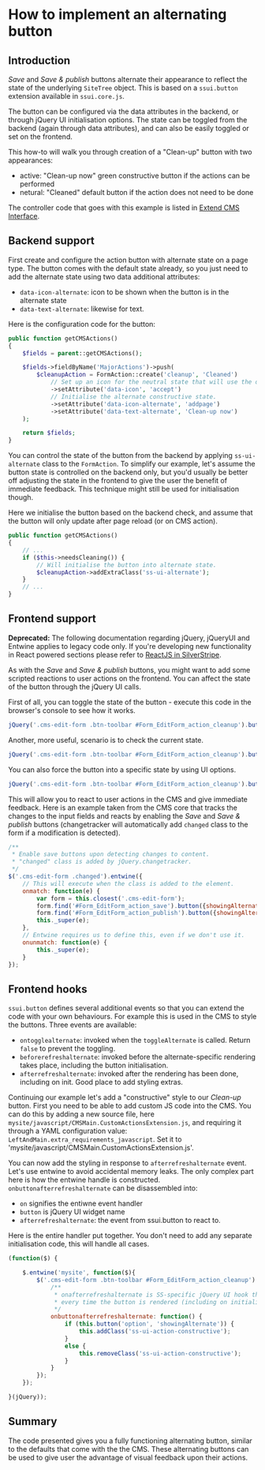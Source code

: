 # How to implement an alternating button

## Introduction

*Save* and *Save & publish* buttons alternate their appearance to reflect the state of the underlying `SiteTree` object.
This is based on a `ssui.button` extension available in `ssui.core.js`.

The button can be configured via the data attributes in the backend, or through jQuery UI initialisation options. The
state can be toggled from the backend (again through data attributes), and can also be easily toggled or set on the
frontend.

This how-to will walk you through creation of a "Clean-up" button with two appearances:

* active: "Clean-up now" green constructive button if the actions can be performed
* netural: "Cleaned" default button if the action does not need to be done

The controller code that goes with this example is listed in [Extend CMS Interface](extend_cms_interface).

## Backend support

First create and configure the action button with alternate state on a page type. The button comes with the default
state already, so you just need to add the alternate state using two data additional attributes:

* `data-icon-alternate`: icon to be shown when the button is in the alternate state
* `data-text-alternate`: likewise for text.

Here is the configuration code for the button:


```php
public function getCMSActions() 
{
    $fields = parent::getCMSActions();

    $fields->fieldByName('MajorActions')->push(
        $cleanupAction = FormAction::create('cleanup', 'Cleaned')
            // Set up an icon for the neutral state that will use the default text.
            ->setAttribute('data-icon', 'accept')
            // Initialise the alternate constructive state.
            ->setAttribute('data-icon-alternate', 'addpage')
            ->setAttribute('data-text-alternate', 'Clean-up now')
    );

    return $fields;
}
```

You can control the state of the button from the backend by applying `ss-ui-alternate` class to the `FormAction`. To
simplify our example, let's assume the button state is controlled on the backend only, but you'd usually be better off
adjusting the state in the frontend to give the user the benefit of immediate feedback. This technique might still be
used for initialisation though.

Here we initialise the button based on the backend check, and assume that the button will only update after page reload
(or on CMS action).


```php
public function getCMSActions() 
{
    // ...
    if ($this->needsCleaning()) {
        // Will initialise the button into alternate state.
        $cleanupAction->addExtraClass('ss-ui-alternate');
    }
    // ...
}
```

## Frontend support

__Deprecated:__
The following documentation regarding jQuery, jQueryUI and Entwine applies to legacy code only.
If you're developing new functionality in React powered sections please refer to
[ReactJS in SilverStripe](./Extend_CMS_Interface.md#reactjs-in-silverstripe).

As with the *Save* and *Save & publish* buttons, you might want to add some scripted reactions to user actions on the
frontend. You can affect the state of the button through the jQuery UI calls.

First of all, you can toggle the state of the button - execute this code in the browser's console to see how it works.


```js
jQuery('.cms-edit-form .btn-toolbar #Form_EditForm_action_cleanup').button('toggleAlternate');
```

Another, more useful, scenario is to check the current state.


```js
jQuery('.cms-edit-form .btn-toolbar #Form_EditForm_action_cleanup').button('option', 'showingAlternate');
```

You can also force the button into a specific state by using UI options.


```js
jQuery('.cms-edit-form .btn-toolbar #Form_EditForm_action_cleanup').button({showingAlternate: true});
```

This will allow you to react to user actions in the CMS and give immediate feedback. Here is an example taken from the
CMS core that tracks the changes to the input fields and reacts by enabling the *Save* and *Save & publish* buttons
(changetracker will automatically add `changed` class to the form if a modification is detected).


```js
/**
 * Enable save buttons upon detecting changes to content.
 * "changed" class is added by jQuery.changetracker.
 */
$('.cms-edit-form .changed').entwine({
    // This will execute when the class is added to the element.
    onmatch: function(e) {
        var form = this.closest('.cms-edit-form');
        form.find('#Form_EditForm_action_save').button({showingAlternate: true});
        form.find('#Form_EditForm_action_publish').button({showingAlternate: true});
        this._super(e);
    },
    // Entwine requires us to define this, even if we don't use it.
    onunmatch: function(e) {
        this._super(e);
    }
});
```

## Frontend hooks

`ssui.button` defines several additional events so that you can extend the code with your own behaviours. For example
this is used in the CMS to style the buttons. Three events are available:

* `ontogglealternate`: invoked when the `toggleAlternate` is called. Return `false` to prevent the toggling.
* `beforerefreshalternate`: invoked before the alternate-specific rendering takes place, including the button
initialisation.
* `afterrefreshalternate`: invoked after the rendering has been done, including on init. Good place to add styling
extras.

Continuing our example let's add a "constructive" style to our *Clean-up* button. First you need to be able to add
custom JS code into the CMS. You can do this by adding a new source file, here
`mysite/javascript/CMSMain.CustomActionsExtension.js`, and requiring it
through a YAML configuration value: `LeftAndMain.extra_requirements_javascript`.
Set it to 'mysite/javascript/CMSMain.CustomActionsExtension.js'.

You can now add the styling in response to `afterrefreshalternate` event. Let's use entwine to avoid accidental memory
leaks. The only complex part here is how the entwine handle is constructed. `onbuttonafterrefreshalternate` can be
disassembled into:

* `on` signifies the entiwne event handler
* `button` is jQuery UI widget name
* `afterrefreshalternate`: the event from ssui.button to react to.

Here is the entire handler put together. You don't need to add any separate initialisation code, this will handle all
cases.


```js
(function($) {

    $.entwine('mysite', function($){
        $('.cms-edit-form .btn-toolbar #Form_EditForm_action_cleanup').entwine({
            /**
             * onafterrefreshalternate is SS-specific jQuery UI hook that is executed
             * every time the button is rendered (including on initialisation).
             */
            onbuttonafterrefreshalternate: function() {
                if (this.button('option', 'showingAlternate')) {
                    this.addClass('ss-ui-action-constructive');
                }
                else {
                    this.removeClass('ss-ui-action-constructive');
                }
            }
        });
    });

}(jQuery));
```

## Summary

The code presented gives you a fully functioning alternating button, similar to the defaults that come with the the CMS.
These alternating buttons can be used to give user the advantage of visual feedback upon their actions.
